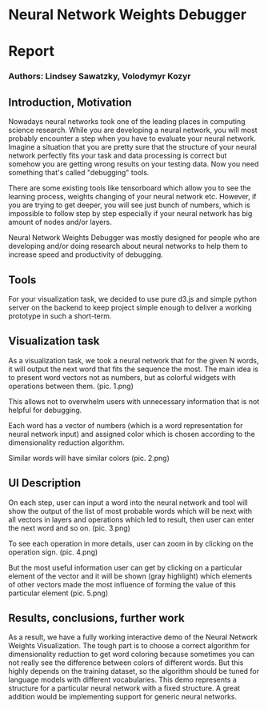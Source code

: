 #  Neural Network Weights Debugger 
# Report
### Authors: Lindsey Sawatzky, Volodymyr Kozyr

## Introduction, Motivation

Nowadays neural networks took one of the leading places in computing science research. While you are developing a neural network, you will most probably encounter a step when you have to evaluate your neural network. Imagine a situation that you are pretty sure that the structure of your neural network perfectly fits your task and data processing is correct but somehow you are getting wrong results on your testing data. Now you need something that's called "debugging" tools.

There are some existing tools like tensorboard which allow you to see the learning process, weights changing of your neural network etc.
However, if you are trying to get deeper, you will see just bunch of numbers, which is impossible to follow step by step especially if your neural network has big amount of nodes and/or layers.

Neural Network Weights Debugger was mostly designed for people who are developing and/or doing research about neural networks to help them to increase speed and productivity of debugging.

## Tools
For your visualization task, we decided to use pure d3.js and simple python server on the backend to keep project simple enough to deliver a working prototype in such a short-term.

## Visualization task
As a visualization task, we took a neural network that for the given N words, it will output the next word that fits the sequence the most.
The main idea is to present word vectors not as numbers, but as colorful widgets with operations between them.
(pic. 1.png)

This allows not to overwhelm users with unnecessary information that is not helpful for debugging.

Each word has a vector of numbers (which is a word representation for neural network input) and assigned color which is chosen according to the dimensionality reduction algorithm. 

Similar words will have similar colors (pic. 2.png)

## UI Description
On each step, user can input a word into the neural network and tool will show the output of the list of most probable words which will be next with all vectors in layers and operations which led to result, then user can enter the next word and so on.
(pic. 3.png)

To see each operation in more details, user can zoom in by clicking on the operation sign. (pic. 4.png)

But the most useful information user can get by clicking on a particular element of the vector and it will be shown (gray highlight) which elements of other vectors made the most influence of forming the value of this particular element (pic. 5.png)

## Results, conclusions, further work
As a result, we have a fully working interactive demo of the Neural Network Weights Visualization.
The tough part is to choose a correct algorithm for dimensionality reduction to get word coloring because sometimes you can not really see the difference between colors of different words. But this highly depends on the training dataset, so the algorithm should be tuned for language models with different vocabularies.
This demo represents a structure for a particular neural network with a fixed structure. A great addition would be implementing support for generic neural networks.

